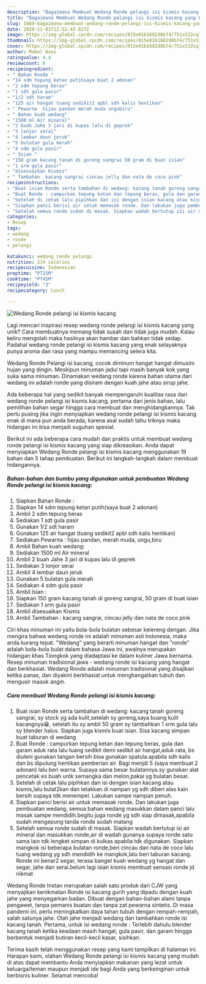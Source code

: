 ```yaml
---
description: "Bagaimana Membuat Wedang Ronde pelangi isi kismis kacang yang Lezat"
title: "Bagaimana Membuat Wedang Ronde pelangi isi kismis kacang yang Lezat"
slug: 1669-bagaimana-membuat-wedang-ronde-pelangi-isi-kismis-kacang-yang-lezat
date: 2020-11-01T12:52:43.627Z
image: https://img-global.cpcdn.com/recipes/015e01b1682d8b74/751x532cq70/wedang-ronde-pelangi-isi-kismis-kacang-foto-resep-utama.jpg
thumbnail: https://img-global.cpcdn.com/recipes/015e01b1682d8b74/751x532cq70/wedang-ronde-pelangi-isi-kismis-kacang-foto-resep-utama.jpg
cover: https://img-global.cpcdn.com/recipes/015e01b1682d8b74/751x532cq70/wedang-ronde-pelangi-isi-kismis-kacang-foto-resep-utama.jpg
author: Mabel Bass
ratingvalue: 4.4
reviewcount: 6
recipeingredient:
- " Bahan Ronde "
- "14 sdm tepung ketan putihsaya buat 2 adonan"
- "2 sdm tepung beras"
- "1 sdt gula pasir"
- "1/2 sdt haram"
- "125 air hangat tuang sedikit2 apbl sdh kalis hentikan"
- " Pewarna  hijau pandan merah muda ungubiru"
- " Bahan kuah wedang"
- "1500 ml Air mineral"
- "2 buah Jahe 3 jari di kupas lalu di geprek"
- "3 lonjor serai"
- "4 lembar daun jeruk"
- "5 bulatan gula merah"
- "4 sdm gula pasir"
- " Isian "
- "150 gram kacang tanah di goreng sangrai 50 gram di buat isian"
- "1 srm gula pasir"
- "disesuaikan Kismis"
- " Tambahan  kacang sangrai cincau jelly dan nata de coco pink"
recipeinstructions:
- "Buat isian Ronde serta tambahan di wedang: kacang tanah goreng sangrai, sy stock yg ada kulit,setelah sy goreng,saya buang kulit kacangnya😁, setelah itu sy ambil 50 gram sy tambahkan 1 srm gula lalu sy blender halus. Siapkan juga kismis buat isian. Sisa kacang simpan buat taburan di wedang"
- "Buat Ronde : campurkan tepung ketan dan tepung beras, gula dan garam aduk rata lalu tuang sedikit demi sedikit air hangat,aduk rata, bs diuleni gunakan tangan bersih bisa gunakan spatula.apabila sdh kalis dan bs dipulung hentikan pemberian air. Bagi menjdi 5 (saya membuat 2 adonan) lalu beri warna. Supaya sama besar bulatannya.sy gunakan alat pencetak es buah untk semangka dan melon,pakai yg bulatan besar."
- "Setelah di cetak lalu pipihkan dan isi dengan isian kacang atau kismis,lalu bulat2kan dan letakkan di nampan yg sdh diberi alas kain bersih supaya tdk menempel. Lakukan sampe nampan penuh."
- "Siapkan panci berisi air untuk memasak ronde. Dan lakukan juga pembuatan wedang, semua bahan wedang masukkan dalam panci lalu masak sampe mendidih.begitu juga ronde yg sdh siap dimasak,apabila sudah mengepung tanda ronde sudah matang"
- "Setelah semua ronde sudah di masak. Siapkan wadah bertutup isi air mineral dan masukkan ronde,air di wadah gunanya supaya ronde satu sama lain tdk lengket.simpan di kulkas apabila tdk digunakan. Siapkan mangkok isi beberapa bulatan ronde,beri cincau dan nata de coco lalu tuang wedang yg sdh mendidih ke mangkok,lalu beri taburan kacang. Ronde ini benar2 segar, terasa banget kuah wedang yg hangat dan segar, jahe dan serai.belum lagi isian kismis membuat sensasi ronde jd nikmat"
categories:
- Resep
tags:
- wedang
- ronde
- pelangi

katakunci: wedang ronde pelangi 
nutrition: 214 calories
recipecuisine: Indonesian
preptime: "PT15M"
cooktime: "PT45M"
recipeyield: "3"
recipecategory: Lunch

---
```



![Wedang Ronde pelangi isi kismis kacang](https://img-global.cpcdn.com/recipes/015e01b1682d8b74/751x532cq70/wedang-ronde-pelangi-isi-kismis-kacang-foto-resep-utama.jpg)

Lagi mencari inspirasi resep wedang ronde pelangi isi kismis kacang yang unik? Cara membuatnya memang tidak susah dan tidak juga mudah. Kalau keliru mengolah maka hasilnya akan hambar dan bahkan tidak sedap. Padahal wedang ronde pelangi isi kismis kacang yang enak selayaknya punya aroma dan rasa yang mampu memancing selera kita.

Wedang Ronde Pelangi isi kacang, cocok diminum hangat hangat dimusim hujan yang dingin. Meskipun minuman jadul tapi masih banyak kok yang suka sama minuman. Dinamakan wedang ronde karena bahan utama dari wedang ini adalah ronde yang disiram dengan kuah jahe atau sirup jahe.

Ada beberapa hal yang sedikit banyak mempengaruhi kualitas rasa dari wedang ronde pelangi isi kismis kacang, pertama dari jenis bahan, lalu pemilihan bahan segar hingga cara membuat dan menghidangkannya. Tak perlu pusing jika ingin menyiapkan wedang ronde pelangi isi kismis kacang enak di mana pun anda berada, karena asal sudah tahu triknya maka hidangan ini bisa menjadi suguhan spesial.


Berikut ini ada beberapa cara mudah dan praktis untuk membuat wedang ronde pelangi isi kismis kacang yang siap dikreasikan. Anda dapat menyiapkan Wedang Ronde pelangi isi kismis kacang menggunakan 19 bahan dan 5 tahap pembuatan. Berikut ini langkah-langkah dalam membuat hidangannya.

<!--inarticleads1-->

##### Bahan-bahan dan bumbu yang digunakan untuk pembuatan Wedang Ronde pelangi isi kismis kacang:

1. Siapkan  Bahan Ronde :
1. Siapkan 14 sdm tepung ketan putih(saya buat 2 adonan)
1. Ambil 2 sdm tepung beras
1. Sediakan 1 sdt gula pasir
1. Gunakan 1/2 sdt haram
1. Gunakan 125 air hangat (tuang sedikit2 apbl sdh kalis hentikan)
1. Sediakan  Pewarna : hijau pandan, merah muda, ungu,biru
1. Ambil  Bahan kuah wedang:
1. Sediakan 1500 ml Air mineral
1. Ambil 2 buah Jahe 3 jari di kupas lalu di geprek
1. Sediakan 3 lonjor serai
1. Ambil 4 lembar daun jeruk
1. Gunakan 5 bulatan gula merah
1. Sediakan 4 sdm gula pasir
1. Ambil  Isian :
1. Siapkan 150 gram kacang tanah di goreng sangrai, 50 gram di buat isian
1. Sediakan 1 srm gula pasir
1. Ambil disesuaikan Kismis
1. Ambil  Tambahan : kacang sangrai, cincau jelly dan nata de coco pink


Ciri khas minuman ini yaitu bola-bola bulatan sebesar kelereng dengan. Jika mengira bahwa wedang ronde ini adalah minuman asli Indonesia, maka anda kurang tepat. &#34;Wedang&#34; yang berarti minuman hangat dan &#34;ronde&#34; adalah bola-bola bulat dalam bahasa Jawa ini, awalnya merupakan hidangan khas Tiongkok yang diadaptasi ke dalam kuliner Jawa bernama. Resep minuman tradisional jawa - wedang ronde isi kacang yang hangat dan berkhasiat. Wedang Ronde adalah minuman tradisional yang disajikan ketika panas, dan diyakini berkhasiat untuk menghangatkan tubuh dan mengusir masuk angin. 

<!--inarticleads2-->

##### Cara membuat Wedang Ronde pelangi isi kismis kacang:

1. Buat isian Ronde serta tambahan di wedang: kacang tanah goreng sangrai, sy stock yg ada kulit,setelah sy goreng,saya buang kulit kacangnya😁, setelah itu sy ambil 50 gram sy tambahkan 1 srm gula lalu sy blender halus. Siapkan juga kismis buat isian. Sisa kacang simpan buat taburan di wedang
1. Buat Ronde : campurkan tepung ketan dan tepung beras, gula dan garam aduk rata lalu tuang sedikit demi sedikit air hangat,aduk rata, bs diuleni gunakan tangan bersih bisa gunakan spatula.apabila sdh kalis dan bs dipulung hentikan pemberian air. Bagi menjdi 5 (saya membuat 2 adonan) lalu beri warna. Supaya sama besar bulatannya.sy gunakan alat pencetak es buah untk semangka dan melon,pakai yg bulatan besar.
1. Setelah di cetak lalu pipihkan dan isi dengan isian kacang atau kismis,lalu bulat2kan dan letakkan di nampan yg sdh diberi alas kain bersih supaya tdk menempel. Lakukan sampe nampan penuh.
1. Siapkan panci berisi air untuk memasak ronde. Dan lakukan juga pembuatan wedang, semua bahan wedang masukkan dalam panci lalu masak sampe mendidih.begitu juga ronde yg sdh siap dimasak,apabila sudah mengepung tanda ronde sudah matang
1. Setelah semua ronde sudah di masak. Siapkan wadah bertutup isi air mineral dan masukkan ronde,air di wadah gunanya supaya ronde satu sama lain tdk lengket.simpan di kulkas apabila tdk digunakan. Siapkan mangkok isi beberapa bulatan ronde,beri cincau dan nata de coco lalu tuang wedang yg sdh mendidih ke mangkok,lalu beri taburan kacang. Ronde ini benar2 segar, terasa banget kuah wedang yg hangat dan segar, jahe dan serai.belum lagi isian kismis membuat sensasi ronde jd nikmat


Wedang Ronde Instan merupakan salah satu produk dari CJW yang menyajikan kenikmatan Ronde isi kacang gurih yang dipadu dengan kuah jahe yang menyegarkan badan. Dibuat dengan bahan-bahan alami tanpa pengawet, tanpa pemanis buatan dan tanpa zat pewarna sintetis. Di masa pandemi ini, perlu meningkatkan daya tahan tubuh dengan rempah-rempah, salah satunya jahe. Olah jahe menjadi wedang dan tambahkan ronde isi kacang tanah. Pertama, untuk isi wedang ronde : Terlebih dahulu blender kacang tanah ketika keadaan masih hangat, gula pasir, dan garam hingga berbentuk menjadi butiran kecil-kecil kasar, sisihkan. 

Terima kasih telah menggunakan resep yang kami tampilkan di halaman ini. Harapan kami, olahan Wedang Ronde pelangi isi kismis kacang yang mudah di atas dapat membantu Anda menyiapkan makanan yang lezat untuk keluarga/teman maupun menjadi ide bagi Anda yang berkeinginan untuk berbisnis kuliner. Selamat mencoba!
